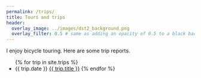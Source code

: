 ```yaml
---
permalink: /trips/
title: Tours and trips
header:
  overlay_image: ../images/dst2_background.png
  overlay_filter: 0.5 # same as adding an opacity of 0.5 to a black background
---
```


I enjoy bicycle touring. Here are some trip reports. 

<ul>
{% for trip in site.trips %}
    <li>{{ trip.date }} <a href="{{ trip.url }}">{{ trip.title }}</a></h2>
{% endfor %}
</ul>
